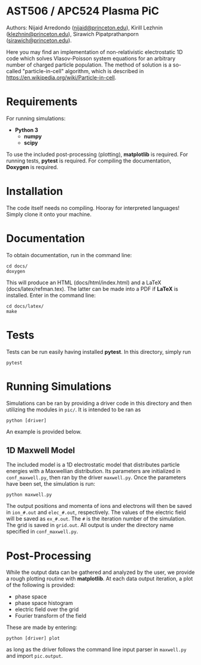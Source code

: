 # AST506 / APC524 Plasma PiC


Authors: Nijaid Arredondo (nijaid@princeton.edu),
         Kirill Lezhnin (klezhnin@princeton.edu),
         Sirawich Pipatprathanporn (sirawich@princeton.edu).

Here you may find an implementation of non-relativistic electrostatic 1D code which solves Vlasov-Poisson system equations for an arbitrary number of charged particle population.
The method of solution is a so-called "particle-in-cell" algorithm, which is described in https://en.wikipedia.org/wiki/Particle-in-cell.

# Requirements

For running simulations:
  * **Python 3**
    * **numpy**
    * **scipy**

To use the included post-processing (plotting), **matplotlib** is required.
For running tests, **pytest** is required.
For compiling the documentation, **Doxygen** is required.

# Installation

The code itself needs no compiling.
Hooray for interpreted languages!
Simply clone it onto your machine.

# Documentation

To obtain documentation, run in the command line:
```
cd docs/
doxygen
```
This will produce an HTML (docs/html/index.html) and a LaTeX (docs/latex/refman.tex).
The latter can be made into a PDF if **LaTeX** is installed.
Enter in the command line:
```
cd docs/latex/
make
```

# Tests

Tests can be run easily having installed **pytest**.
In this directory, simply run
```
pytest
```

# Running Simulations

Simulations can be ran by providing a driver code in this directory and then
utilizing the modules in `pic/`.
It is intended to be ran as
```
python [driver]
```
An example is provided below.

## 1D Maxwell Model

The included model is a 1D electrostatic model that distributes particle energies
with a Maxwellian distribution.
Its parameters are initialized in `conf_maxwell.py`, then ran by the driver `maxwell.py`.
Once the parameters have been set, the simulation is run:
```
python maxwell.py
```
The output positions and momenta of ions and electrons will then be saved in `ion_#.out`
and `elec_#.out`, respectively.
The values of the electric field will be saved as `ex_#.out`.
The `#` is the iteration number of the simulation.
The grid is saved in `grid.out`.
All output is under the directory name specified in `conf_maxwell.py`.

# Post-Processing

While the output data can be gathered and analyzed by the user, we provide a
rough plotting routine with **matplotlib**.
At each data output iteration, a plot of the following is provided:
  * phase space
  * phase space histogram
  * electric field over the grid
  * Fourier transform of the field

These are made by entering:
```
python [driver] plot
```

as long as the driver follows the command line input parser in `maxwell.py` and import `pic.output`.
